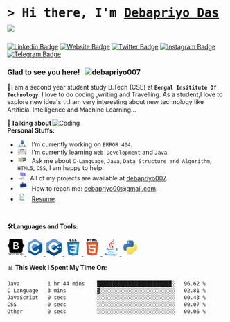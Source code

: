 

### <h1><samp>&gt; Hi there, I'm <a href="https://fb.com/https://www.facebook.com/bamapada.das.56?mibextid=zbwkwl" target="_blank">Debapriyo Das</a> <img src="https://emojipedia-us.s3.amazonaws.com/source/noto-emoji-animations/344/waving-hand_1f44b.gif" width="25"> </samp></h1>

[![Linkedin Badge](https://img.shields.io/badge/-LinkedIn-0e76a8?style=flat-square&logo=Linkedin&logoColor=white)](https://linkedin.com/in/debapriyo-das-864b93259)
[![Website Badge](https://img.shields.io/badge/Website-3b5998?style=flat-square&logo=google-chrome&logoColor=white)]( https://debapriyo007.github.io/mycv.github.io/)
[![Twitter Badge](https://img.shields.io/badge/-Twitter-00acee?style=flat-square&logo=Twitter&logoColor=white)](https://fb.com/https://www.facebook.com/bamapada.das.56?mibextid=zbwkwl)
[![Instagram Badge](https://img.shields.io/badge/-Instagram-e4405f?style=flat-square&logo=Instagram&logoColor=white)](https://instagram.com/debapriyo_009)
[![Telegram Badge](https://img.shields.io/badge/-Telegram-0088cc?style=flat-square&logo=Telegram&logoColor=white)](#)

### Glad to see you here! &nbsp; <img src="https://komarev.com/ghpvc/?username=debapriyo007&label=Profile%20views&color=0e75b6&style=flat" alt="debapriyo007" />

📌I am a second year student study B.Tech (CSE) at **``Bengal Insititute Of Technology``**.
I love to do coding ,writing and Travelling.
As a student,I love to explore new idea's 💡.I am very interesting about new technology like Artificial Intelligence and Machine Learning...


<img align="right" alt="Coding" width="400" src="https://camo.githubusercontent.com/5ddf73ad3a205111cf8c686f687fc216c2946a75005718c8da5b837ad9de78c9/68747470733a2f2f7468756d62732e6766796361742e636f6d2f4576696c4e657874446576696c666973682d736d616c6c2e676966">



**💬Talking about Personal Stuffs:**

- <img src="https://github.com/debapriyo007/debapriyo007/blob/main/img/developer.gif?raw=true" width="21" />&nbsp;&nbsp; I’m currently working on ``ERROR 404``.
- <img src="https://github.com/debapriyo007/debapriyo007/blob/main/img/lightning.gif?raw=true" width="21" />&nbsp;&nbsp; I’m currently learning ``Web-Development`` and ``Java``.
- <img src="https://github.com/debapriyo007/debapriyo007/blob/main/img/message.gif?raw=true" width="21" />&nbsp;&nbsp; Ask me about ``C-Language``, ``Java``, ``Data Structure and Algorithm``, ``HTML5``, ``CSS``, I am happy to help.
- <img src="https://github.com/debapriyo007/debapriyo007/blob/main/img/laptop.gif?raw=true" width="21" />&nbsp;&nbsp;All of my projects are available at [debapriyo007](https://debapriyo007.github.io/mycv.github.io/).
- <img src="https://github.com/debapriyo007/debapriyo007/blob/main/img/letterbox.gif?raw=true" width="21" />&nbsp;&nbsp; How to reach me:  debapriyo00@gmail.com.
- <img src="https://github.com/debapriyo007/debapriyo007/blob/main/img/doc.gif?raw=true" width="21" />&nbsp;&nbsp; [Resume](https://debapriyo007.github.io/mycv.github.io/).

</br>

**🛠️Languages and Tools:**
<p align="left"> <a href="https://getbootstrap.com" target="_blank" rel="noreferrer"> <img src="https://raw.githubusercontent.com/devicons/devicon/master/icons/bootstrap/bootstrap-plain-wordmark.svg" alt="bootstrap" width="40" height="40"/> </a> <a href="https://www.cprogramming.com/" target="_blank" rel="noreferrer"> <img src="https://raw.githubusercontent.com/devicons/devicon/master/icons/c/c-original.svg" alt="c" width="40" height="40"/> </a> <a href="https://www.w3schools.com/cpp/" target="_blank" rel="noreferrer"> <img src="https://raw.githubusercontent.com/devicons/devicon/master/icons/cplusplus/cplusplus-original.svg" alt="cplusplus" width="40" height="40"/> </a> <a href="https://www.w3schools.com/css/" target="_blank" rel="noreferrer"> <img src="https://raw.githubusercontent.com/devicons/devicon/master/icons/css3/css3-original-wordmark.svg" alt="css3" width="40" height="40"/> </a> <a href="https://www.w3.org/html/" target="_blank" rel="noreferrer"> <img src="https://raw.githubusercontent.com/devicons/devicon/master/icons/html5/html5-original-wordmark.svg" alt="html5" width="40" height="40"/> </a> <a href="https://www.java.com" target="_blank" rel="noreferrer"> <img src="https://raw.githubusercontent.com/devicons/devicon/master/icons/java/java-original.svg" alt="java" width="40" height="40"/> </a> <a href="https://www.python.org" target="_blank" rel="noreferrer"> <img src="https://raw.githubusercontent.com/devicons/devicon/master/icons/python/python-original.svg" alt="python" width="40" height="40"/> </a> </p>



📊 **This Week I Spent My Time On:**


```text
Java         1 hr 44 mins    ████████████████████████░   96.62 %
C Language   3 mins          ▓░░░░░░░░░░░░░░░░░░░░░░░░   02.81 %
JavaScript   0 secs          ░░░░░░░░░░░░░░░░░░░░░░░░░   00.43 %
CSS          0 secs          ░░░░░░░░░░░░░░░░░░░░░░░░░   00.07 %
Other        0 secs          ░░░░░░░░░░░░░░░░░░░░░░░░░   00.06 %
```

<!--   📈 **My GitHub Stats:** -->

